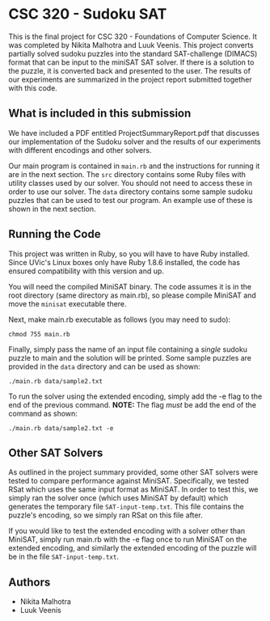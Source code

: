 # CSC 320 - Sudoku SAT

This is the final project for CSC 320 - Foundations of Computer Science. It was
completed by Nikita Malhotra and Luuk Veenis. This project converts partially
solved sudoku puzzles into the standard SAT-challenge (DIMACS) format that can
be input to the miniSAT SAT solver. If there is a solution to the puzzle, it is
converted back and presented to the user. The results of our experiments are
summarized in the project report submitted together with this code.

## What is included in this submission

We have included a PDF entitled ProjectSummaryReport.pdf that discusses our
implementation of the Sudoku solver and the results of our experiments with
different encodings and other solvers.

Our main program is contained in `main.rb` and the instructions for running it
are in the next section. The `src` directory contains some Ruby files with
utility classes used by our solver. You should not need to access these in order
to use our solver. The `data` directory contains some sample sudoku puzzles
that can be used to test our program. An example use of these is shown in the
next section.

## Running the Code

This project was written in Ruby, so you will have to have Ruby installed.
Since UVic's Linux boxes only have Ruby 1.8.6 installed, the code has ensured
compatibility with this version and up.

You will need the compiled MiniSAT binary. The code assumes it is in the root
directory (same directory as main.rb), so please compile MiniSAT and move the
`minisat` executable there.

Next, make main.rb executable as follows (you may need to sudo):
```
chmod 755 main.rb
```
Finally, simply pass the name of an input file containing a *single* sudoku
puzzle to main and the solution will be printed. Some sample puzzles are
provided in the `data` directory and can be used as shown:
```
./main.rb data/sample2.txt
```
To run the solver using the extended encoding, simply add the -e flag to the
end of the previous command. **NOTE:** The flag *must* be add the end of the
command as shown:
```
./main.rb data/sample2.txt -e
```

## Other SAT Solvers

As outlined in the project summary provided, some other SAT solvers were
tested to compare performance against MiniSAT. Specifically, we tested RSat
which uses the same input format as MiniSAT. In order to test this, we simply
ran the solver once (which uses MiniSAT by default) which generates the
temporary file `SAT-input-temp.txt`. This file contains the puzzle's encoding,
so we simply ran RSat on this file after.

If you would like to test the extended encoding with a solver other than
MiniSAT, simply run main.rb with the -e flag once to run MiniSAT on the
extended encoding, and similarly the extended encoding of the puzzle will be in
the file `SAT-input-temp.txt`.

## Authors

- Nikita Malhotra
- Luuk Veenis
